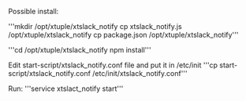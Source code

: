 Possible install:

'''mkdir /opt/xtuple/xtslack_notify
cp xtslack_notify.js /opt/xtuple/xtslack_notify
cp package.json /opt/xtuple/xtslack_notify'''

'''cd /opt/xtuple/xtslack_notify
npm install'''

Edit start-script/xtslack_notify.conf file and put it in /etc/init
'''cp start-script/xtslack_notify.conf /etc/init/xtslack_notify.conf'''

Run:
'''service xtslact_notify start'''


